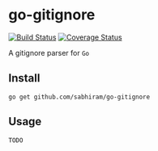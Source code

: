 # go-gitignore

[![Build Status](https://travis-ci.org/sabhiram/go-gitignore.svg)](https://travis-ci.org/sabhiram/go-gitignore) [![Coverage Status](https://coveralls.io/repos/sabhiram/go-gitignore/badge.png?branch=master)](https://coveralls.io/r/sabhiram/go-gitignore?branch=master)

A gitignore parser for `Go`

## Install

```shell
go get github.com/sabhiram/go-gitignore
```

## Usage

```shell
TODO
```
